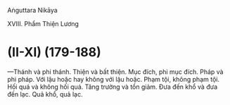 Aṅguttara Nikāya

XVIII. Phẩm Thiện Lương

# (II-XI) (179-188)

—Thánh và phi thánh. Thiện và bất thiện. Mục đích, phi mục đích. Pháp và phi pháp. Với lậu hoặc hay không với lậu hoặc. Phạm tội, không phạm tội. Hối quá và không hối quá. Tăng trưởng và tổn giảm. Ðưa đến khổ và đưa đến lạc. Quả khổ, quả lạc.

